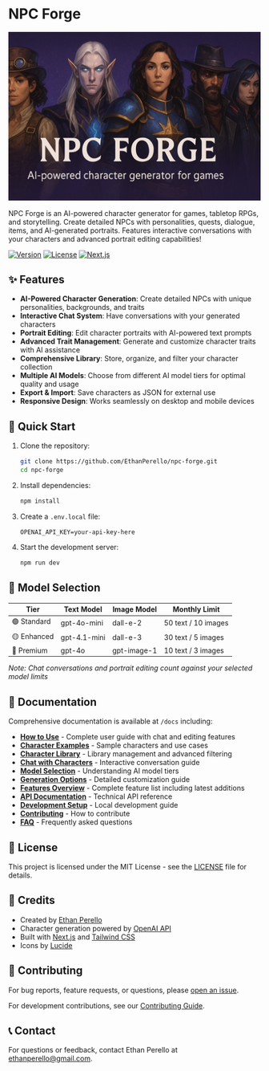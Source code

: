 # NPC Forge

![Site Header](public/images/site-header.png)

NPC Forge is an AI-powered character generator for games, tabletop RPGs, and storytelling. Create detailed NPCs with personalities, quests, dialogue, items, and AI-generated portraits. Features interactive conversations with your characters and advanced portrait editing capabilities!

[![Version](https://img.shields.io/badge/version-0.22.0-blue.svg)](https://github.com/EthanPerello/npc-forge/releases)
[![License](https://img.shields.io/badge/license-MIT-green.svg)](LICENSE)
[![Next.js](https://img.shields.io/badge/built%20with-Next.js%2014-black)](https://nextjs.org/)

## ✨ Features

- **AI-Powered Character Generation**: Create detailed NPCs with unique personalities, backgrounds, and traits
- **Interactive Chat System**: Have conversations with your generated characters
- **Portrait Editing**: Edit character portraits with AI-powered text prompts
- **Advanced Trait Management**: Generate and customize character traits with AI assistance
- **Comprehensive Library**: Store, organize, and filter your character collection
- **Multiple AI Models**: Choose from different AI model tiers for optimal quality and usage
- **Export & Import**: Save characters as JSON for external use
- **Responsive Design**: Works seamlessly on desktop and mobile devices

## 🚀 Quick Start

1. Clone the repository:
   ```bash
   git clone https://github.com/EthanPerello/npc-forge.git
   cd npc-forge
   ```

2. Install dependencies:
   ```bash
   npm install
   ```

3. Create a `.env.local` file:
   ```
   OPENAI_API_KEY=your-api-key-here
   ```

4. Start the development server:
   ```bash
   npm run dev
   ```

## 🔧 Model Selection

| Tier | Text Model | Image Model | Monthly Limit |
|------|------------|-------------|---------------|
| 🟢 Standard | gpt-4o-mini | dall-e-2 | 50 text / 10 images |
| 🟡 Enhanced | gpt-4.1-mini | dall-e-3 | 30 text / 5 images |
| 🔴 Premium | gpt-4o | gpt-image-1 | 10 text / 3 images |

*Note: Chat conversations and portrait editing count against your selected model limits*

## 📖 Documentation

Comprehensive documentation is available at `/docs` including:

- **[How to Use](/docs/how-to-use)** - Complete user guide with chat and editing features
- **[Character Examples](/docs/character-examples)** - Sample characters and use cases  
- **[Character Library](/docs/library)** - Library management and advanced filtering
- **[Chat with Characters](/docs/chat)** - Interactive conversation guide
- **[Model Selection](/docs/models)** - Understanding AI model tiers
- **[Generation Options](/docs/generation-options)** - Detailed customization guide
- **[Features Overview](/docs/features)** - Complete feature list including latest additions
- **[API Documentation](/docs/api)** - Technical API reference
- **[Development Setup](/docs/dev-setup)** - Local development guide
- **[Contributing](/docs/contributing)** - How to contribute
- **[FAQ](/docs/faq)** - Frequently asked questions

## 📜 License

This project is licensed under the MIT License - see the [LICENSE](LICENSE) file for details.

## 👏 Credits

- Created by [Ethan Perello](https://github.com/EthanPerello)
- Character generation powered by [OpenAI API](https://openai.com/)
- Built with [Next.js](https://nextjs.org/) and [Tailwind CSS](https://tailwindcss.com/)
- Icons by [Lucide](https://lucide.dev/)

## 🤝 Contributing

For bug reports, feature requests, or questions, please [open an issue](https://github.com/EthanPerello/npc-forge/issues).

For development contributions, see our [Contributing Guide](/docs/contributing).

## 📞 Contact

For questions or feedback, contact Ethan Perello at [ethanperello@gmail.com](mailto:ethanperello@gmail.com).